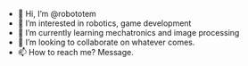 - 👋 Hi, I’m @robototem
- 👀 I’m interested in robotics, game development
- 🌱 I’m currently learning mechatronics and image processing
- 💞️ I’m looking to collaborate on whatever comes.
- 📫 How to reach me? Message.

<!---
robototem/robototem is a ✨ special ✨ repository because its `README.md` (this file) appears on your GitHub profile.
You can click the Preview link to take a look at your changes.
--->
